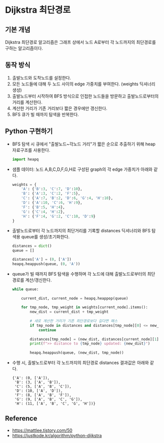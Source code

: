 # Dijkstra 최단경로



## 기본 개념

Dijkstra 최단경로 알고리즘은 그래프 상에서 노드 A로부터 각 노드까지의 최단경로를 구하는 알고리즘이다. 



## 동작 방식

1. 출발노드와 도착노드를 설정한다.
2. 모든 노드들에 대해 두 노드 사이의 edge 가중치를 부여한다. (weights 딕셔너리 생성)
3. 출발노드부터 시작하여 BFS 방식으로 인접한 노드들을 방문하고 출발노드로부터의 거리를 계산한다.
4. 계산한 거리가 기존 거리보다 짧은 경우에만 갱신한다.
5. BFS 큐가 빌 때까지 탐색을 반복한다.



## Python 구현하기

- BFS 탐색 시 큐에서 "출발노드~각노드 거리"가 짧은 순으로 추출하기 위해 heap 자료구조를 사용한다.

  ```python
  import heapq
  ```

  

- 샘플 데이터: 노드 A,B,C,D,F,G,H로 구성된 graph의 각 edge 가중치가 아래와 같다.

  ```python
  weights = {
      'A': {'B':3, 'C':7, 'D':10},
      'B': {'A':3, 'C':2, 'F':5},
      'C': {'A':7, 'B':2, 'D':6, 'G':4, 'H':10},
      'D': {'A':10, 'C':6, 'H':9},
      'F': {'B':5, 'H':4},
      'G': {'C':4, 'H':2},
      'H': {'F':4, 'G':2, 'C':10, 'D':9}
  }
  ```

  

- 출발노드로부터 각 노드까지의 최단거리를 기록할 distances 딕셔너리와 BFS 탐색용 queue를 생성/초기화한다.

  ```python
  distances = dict()
  queue = []
  
  distances['A'] = (0, ['A'])
  heapq.heappush(queue, (0, 'A'))
  ```

  

- queue가 빌 때까지 BFS 탐색을 수행하며 각 노드에 대해 출발노드로부터의 최단경로를 계산/갱신한다.

  ```python
  while queue:
      
      current_dist, current_node = heapq.heappop(queue)
      
      for tmp_node, tmp_weight in weights[current_node].items():
          new_dist = current_dist + tmp_weight
          
          # 새로 계산한 거리가 기존 최단경로보다 길다면 패스
          if tmp_node in distances and distances[tmp_node][0] <= new_dist:
              continue
          
          distances[tmp_node] = (new_dist, distances[current_node][1] + [tmp_node])
          print(f">> distance to {tmp_node} updated: {new_dist}")
          
          heapq.heappush(queue, (new_dist, tmp_node))
  ```

  

- 수행 시, 출발노드로부터 각 노드까지의 최단경로 distances 결과값은 아래와 같다.

  ```
  {'A': (0, ['A']),
   'B': (3, ['A', 'B']),
   'C': (5, ['A', 'B', 'C']),
   'D': (10, ['A', 'D']),
   'F': (8, ['A', 'B', 'F']),
   'G': (9, ['A', 'B', 'C', 'G']),
   'H': (11, ['A', 'B', 'C', 'G', 'H'])}
  ```

  







## Reference

- https://mattlee.tistory.com/50
- https://justkode.kr/algorithm/python-dijkstra
